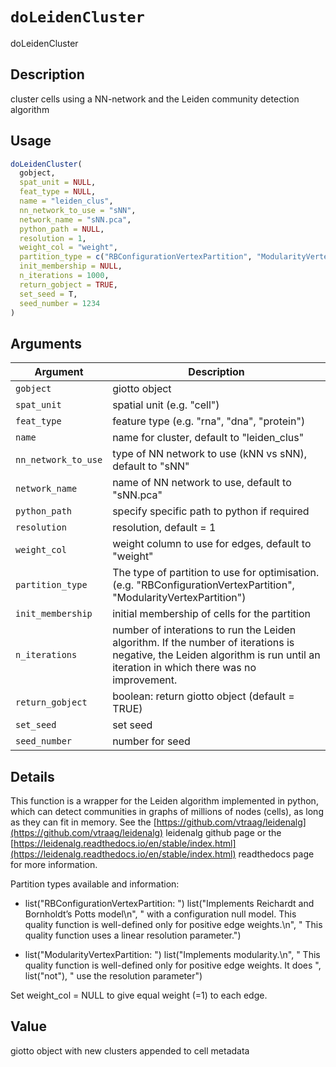 # `doLeidenCluster`

doLeidenCluster


## Description

cluster cells using a NN-network and the Leiden community detection algorithm


## Usage

```r
doLeidenCluster(
  gobject,
  spat_unit = NULL,
  feat_type = NULL,
  name = "leiden_clus",
  nn_network_to_use = "sNN",
  network_name = "sNN.pca",
  python_path = NULL,
  resolution = 1,
  weight_col = "weight",
  partition_type = c("RBConfigurationVertexPartition", "ModularityVertexPartition"),
  init_membership = NULL,
  n_iterations = 1000,
  return_gobject = TRUE,
  set_seed = T,
  seed_number = 1234
)
```


## Arguments

Argument      |Description
------------- |----------------
`gobject`     |     giotto object
`spat_unit`     |     spatial unit (e.g. "cell")
`feat_type`     |     feature type (e.g. "rna", "dna", "protein")
`name`     |     name for cluster, default to "leiden_clus"
`nn_network_to_use`     |     type of NN network to use (kNN vs sNN), default to "sNN"
`network_name`     |     name of NN network to use, default to "sNN.pca"
`python_path`     |     specify specific path to python if required
`resolution`     |     resolution, default = 1
`weight_col`     |     weight column to use for edges, default to "weight"
`partition_type`     |     The type of partition to use for optimisation. (e.g. "RBConfigurationVertexPartition", "ModularityVertexPartition")
`init_membership`     |     initial membership of cells for the partition
`n_iterations`     |     number of interations to run the Leiden algorithm. If the number of iterations is negative, the Leiden algorithm is run until an iteration in which there was no improvement.
`return_gobject`     |     boolean: return giotto object (default = TRUE)
`set_seed`     |     set seed
`seed_number`     |     number for seed


## Details

This function is a wrapper for the Leiden algorithm implemented in python,
 which can detect communities in graphs of millions of nodes (cells),
 as long as they can fit in memory. See the [https://github.com/vtraag/leidenalg](https://github.com/vtraag/leidenalg) leidenalg 
 github page or the [https://leidenalg.readthedocs.io/en/stable/index.html](https://leidenalg.readthedocs.io/en/stable/index.html) readthedocs 
 page for more information.
 
 Partition types available and information:
   

*  list("RBConfigurationVertexPartition: ") list("Implements Reichardt and Bornholdt’s Potts model\n", "   with a configuration null model. This quality function is well-defined only for positive edge weights.\n", "    This quality function uses a linear resolution parameter.")   

*  list("ModularityVertexPartition: ") list("Implements modularity.\n", "   This quality function is well-defined only for positive edge weights. It does ", list("not"), " use the resolution parameter")  
 
 Set weight_col = NULL to give equal weight (=1) to each edge.


## Value

giotto object with new clusters appended to cell metadata


